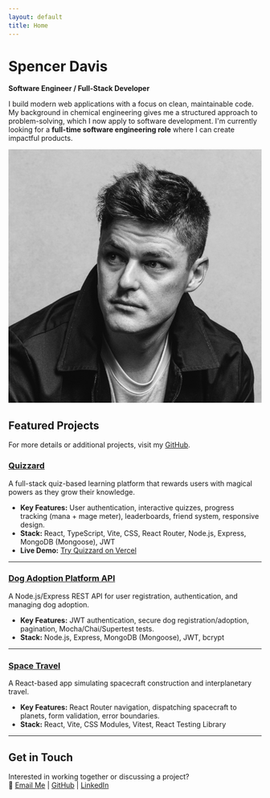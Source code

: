 ```yaml
---
layout: default
title: Home
---
```


# Spencer Davis

**Software Engineer / Full-Stack Developer**

I build modern web applications with a focus on clean, maintainable code. My background in chemical engineering gives me a structured approach to problem-solving, which I now apply to software development. I'm currently looking for a **full-time software engineering role** where I can create impactful products.

![Profile Image](/assets/images/portrait.png)

## Featured Projects

For more details or additional projects, visit my [GitHub](https://github.com/spencerdavis226).

### **[Quizzard](https://github.com/spencerdavis226/Quizzard)**

A full-stack quiz-based learning platform that rewards users with magical powers as they grow their knowledge.<br>

- **Key Features:** User authentication, interactive quizzes, progress tracking (mana + mage meter), leaderboards, friend system, responsive design.<br>
- **Stack:** React, TypeScript, Vite, CSS, React Router, Node.js, Express, MongoDB (Mongoose), JWT<br>
- **Live Demo:** [Try Quizzard on Vercel](https://quizzard-frontend-red.vercel.app)

---

### **[Dog Adoption Platform API](https://github.com/spencerdavis226/Dog-Adoption-Platform-API)**

A Node.js/Express REST API for user registration, authentication, and managing dog adoption.<br>

- **Key Features:** JWT authentication, secure dog registration/adoption, pagination, Mocha/Chai/Supertest tests.<br>
- **Stack:** Node.js, Express, MongoDB (Mongoose), JWT, bcrypt

---

### **[Space Travel](https://github.com/spencerdavis226/Hatchways-React-Space-Travel)**

A React-based app simulating spacecraft construction and interplanetary travel.<br>

- **Key Features:** React Router navigation, dispatching spacecraft to planets, form validation, error boundaries.<br>
- **Stack:** React, Vite, CSS Modules, Vitest, React Testing Library

---

## Get in Touch

Interested in working together or discussing a project?<br>
📩 [Email Me](mailto:sdavis26@me.com) | [GitHub](https://github.com/spencerdavis226) | [LinkedIn](https://www.linkedin.com/in/davisspencer/)

